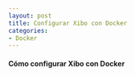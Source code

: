 ```yaml
---
layout: post
title: Configurar Xibo con Docker
categories:
- Docker
---
```

#### Cómo configurar Xibo con Docker
